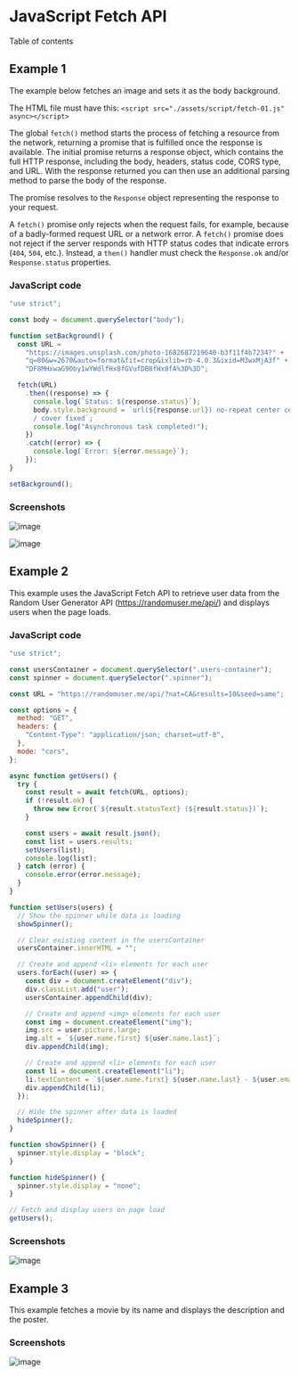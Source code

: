 # JavaScript Fetch API

Table of contents

## Example 1

The example below fetches an image and sets it as the body background.

The HTML file must have this: `<script src="./assets/script/fetch-01.js" async></script>`

The global `fetch()` method starts the process of fetching a resource from the network, returning a promise that is fulfilled once the response is available. The initial promise returns a response object, which contains the full HTTP response, including the body, headers, status code, CORS type, and URL. With the response returned you can then use an additional parsing method to parse the body of the response.

The promise resolves to the `Response` object representing the response to your request.

A `fetch()` promise only rejects when the request fails, for example, because of a badly-formed request URL or a network error. A `fetch()` promise does not reject if the server responds with HTTP status codes that indicate errors (`404`, `504`, etc.). Instead, a `then()` handler must check the `Response.ok` and/or `Response.status` properties.

### JavaScript code

```javascript
"use strict";

const body = document.querySelector("body");

function setBackground() {
  const URL =
    "https://images.unsplash.com/photo-1682687219640-b3f11f4b7234?" +
    "q=80&w=2670&auto=format&fit=crop&ixlib=rb-4.0.3&ixid=M3wxMjA3f" +
    "DF8MHxwaG90by1wYWdlfHx8fGVufDB8fHx8fA%3D%3D";

  fetch(URL)
    .then((response) => {
      console.log(`Status: ${response.status}`);
      body.style.background = `url(${response.url}) no-repeat center center 
      / cover fixed`;
      console.log("Asynchronous task completed!");
    })
    .catch((error) => {
      console.log(`Error: ${error.message}`);
    });
}

setBackground();
```

### Screenshots

![image](https://github.com/stefanoturcarelli/javascript-fetch-api/assets/67341828/c10f515e-4892-48ef-919a-e30a516a686a)

![image](https://github.com/stefanoturcarelli/javascript-fetch-api/assets/67341828/309974bf-f1bf-45dc-8733-05dd627f35bf)

## Example 2 

This example uses the JavaScript Fetch API to retrieve user data from the Random User Generator API (https://randomuser.me/api/) and displays users when the page loads. 

### JavaScript code

```javascript
"use strict";

const usersContainer = document.querySelector(".users-container");
const spinner = document.querySelector(".spinner");

const URL = "https://randomuser.me/api/?nat=CA&results=10&seed=same";

const options = {
  method: "GET",
  headers: {
    "Content-Type": "application/json; charset=utf-8",
  },
  mode: "cors",
};

async function getUsers() {
  try {
    const result = await fetch(URL, options);
    if (!result.ok) {
      throw new Error(`${result.statusText} (${result.status})`);
    }

    const users = await result.json();
    const list = users.results;
    setUsers(list);
    console.log(list);
  } catch (error) {
    console.error(error.message);
  }
}

function setUsers(users) {
  // Show the spinner while data is loading
  showSpinner();

  // Clear existing content in the usersContainer
  usersContainer.innerHTML = "";

  // Create and append <li> elements for each user
  users.forEach((user) => {
    const div = document.createElement("div");
    div.classList.add("user");
    usersContainer.appendChild(div);

    // Create and append <img> elements for each user
    const img = document.createElement("img");
    img.src = user.picture.large;
    img.alt = `${user.name.first} ${user.name.last}`;
    div.appendChild(img);

    // Create and append <li> elements for each user
    const li = document.createElement("li");
    li.textContent = `${user.name.first} ${user.name.last} - ${user.email}`;
    div.appendChild(li);
  });

  // Hide the spinner after data is loaded
  hideSpinner();
}

function showSpinner() {
  spinner.style.display = "block";
}

function hideSpinner() {
  spinner.style.display = "none";
}

// Fetch and display users on page load
getUsers();
```

### Screenshots

![image](https://github.com/stefanoturcarelli/javascript-fetch-api/assets/67341828/2743a989-9795-4d14-82ca-d205714bf6fc)

## Example 3

This example fetches a movie by its name and displays the description and the poster.

### Screenshots

![image](https://github.com/stefanoturcarelli/javascript-fetch-api/assets/67341828/08422e3d-a61d-437f-b743-681e410e4124)


